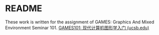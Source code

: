 # README

These work is written for the assignment of GAMES: Graphics And Mixed Environment Seminar 101. [GAMES101: 现代计算机图形学入门 (ucsb.edu)](https://sites.cs.ucsb.edu/~lingqi/teaching/games101.html)